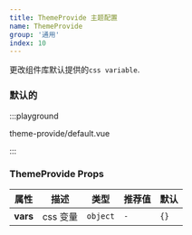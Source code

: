 ```yaml
---
title: ThemeProvide 主题配置
name: ThemeProvide
group: '通用'
index: 10
---
```


更改组件库默认提供的`css variable`.

### 默认的

:::playground

theme-provide/default.vue

:::

### ThemeProvide Props

| 属性     | 描述     | 类型     | 推荐值 | 默认 |
| -------- | -------- | -------- | ------ | ---- |
| **vars** | css 变量 | `object` | `-`    | `{}` |
